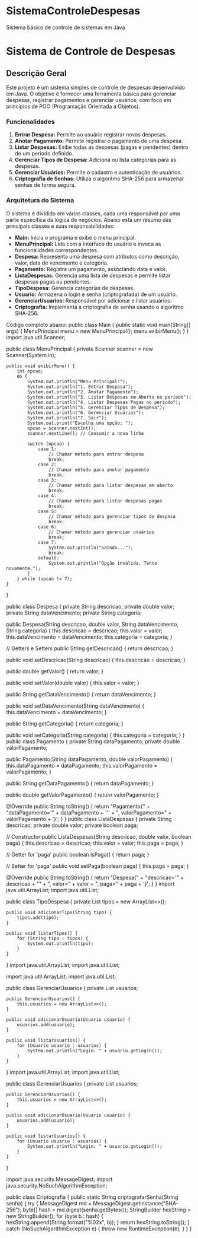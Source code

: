 # SistemaControleDespesas
Sistema básico de controle de sistemas em Java


# Sistema de Controle de Despesas

## Descrição Geral
Este projeto é um sistema simples de controle de despesas desenvolvido em Java. O objetivo é fornecer uma ferramenta básica para gerenciar despesas, registrar pagamentos e gerenciar usuários, com foco em princípios de POO (Programação Orientada a Objetos).

### Funcionalidades
1. **Entrar Despesa:** Permite ao usuário registrar novas despesas.
2. **Anotar Pagamento:** Permite registrar o pagamento de uma despesa.
3. **Listar Despesas:** Exibe todas as despesas (pagas e pendentes) dentro de um período definido.
4. **Gerenciar Tipos de Despesa:** Adiciona ou lista categorias para as despesas.
5. **Gerenciar Usuários:** Permite o cadastro e autenticação de usuários.
6. **Criptografia de Senhas:** Utiliza o algoritmo SHA-256 para armazenar senhas de forma segura.

### Arquitetura do Sistema
O sistema é dividido em várias classes, cada uma responsável por uma parte específica da lógica de negócios. Abaixo está um resumo das principais classes e suas responsabilidades:

- **Main:** Inicia o programa e exibe o menu principal.
- **MenuPrincipal:** Lida com a interface do usuário e invoca as funcionalidades correspondentes.
- **Despesa:** Representa uma despesa com atributos como descrição, valor, data de vencimento e categoria.
- **Pagamento:** Registra um pagamento, associando data e valor.
- **ListaDespesas:** Gerencia uma lista de despesas e permite listar despesas pagas ou pendentes.
- **TipoDespesa:** Gerencia categorias de despesas.
- **Usuario:** Armazena o login e senha (criptografada) de um usuário.
- **GerenciarUsuarios:** Responsável por adicionar e listar usuários.
- **Criptografia:** Implementa a criptografia de senha usando o algoritmo SHA-256.

Codigo completo abaixo:
public class Main {
  public static void main(String[] args) {
      MenuPrincipal menu = new MenuPrincipal();
      menu.exibirMenu();
  }
}
import java.util.Scanner;

public class MenuPrincipal {
    private Scanner scanner = new Scanner(System.in);

    public void exibirMenu() {
        int opcao;
        do {
            System.out.println("Menu Principal:");
            System.out.println("1. Entrar Despesa");
            System.out.println("2. Anotar Pagamento");
            System.out.println("3. Listar Despesas em Aberto no período");
            System.out.println("4. Listar Despesas Pagas no período");
            System.out.println("5. Gerenciar Tipos de Despesa");
            System.out.println("6. Gerenciar Usuários");
            System.out.println("7. Sair");
            System.out.print("Escolha uma opção: ");
            opcao = scanner.nextInt();
            scanner.nextLine(); // Consumir a nova linha

            switch (opcao) {
                case 1:
                    // Chamar método para entrar despesa
                    break;
                case 2:
                    // Chamar método para anotar pagamento
                    break;
                case 3:
                    // Chamar método para listar despesas em aberto
                    break;
                case 4:
                    // Chamar método para listar despesas pagas
                    break;
                case 5:
                    // Chamar método para gerenciar tipos de despesa
                    break;
                case 6:
                    // Chamar método para gerenciar usuários
                    break;
                case 7:
                    System.out.println("Saindo...");
                    break;
                default:
                    System.out.println("Opção inválida. Tente novamente.");
            }
        } while (opcao != 7);
    }
}

public class Despesa {
  private String descricao;
  private double valor;
  private String dataVencimento;
  private String categoria;

  public Despesa(String descricao, double valor, String dataVencimento, String categoria) {
      this.descricao = descricao;
      this.valor = valor;
      this.dataVencimento = dataVencimento;
      this.categoria = categoria;
  }

  // Getters e Setters
  public String getDescricao() {
      return descricao;
  }

  public void setDescricao(String descricao) {
      this.descricao = descricao;
  }

  public double getValor() {
      return valor;
  }

  public void setValor(double valor) {
      this.valor = valor;
  }

  public String getDataVencimento() {
      return dataVencimento;
  }

  public void setDataVencimento(String dataVencimento) {
      this.dataVencimento = dataVencimento;
  }

  public String getCategoria() {
      return categoria;
  }

  public void setCategoria(String categoria) {
      this.categoria = categoria;
  }
}
public class Pagamento {
  private String dataPagamento;
  private double valorPagamento;

  public Pagamento(String dataPagamento, double valorPagamento) {
      this.dataPagamento = dataPagamento;
      this.valorPagamento = valorPagamento;
  }

  public String getDataPagamento() {
      return dataPagamento;
  }

  public double getValorPagamento() {
      return valorPagamento;
  }

  @Override
  public String toString() {
      return "Pagamento{" +
              "dataPagamento='" + dataPagamento + '\'' +
              ", valorPagamento=" + valorPagamento +
              '}';
  }
}
public class ListaDespesas {
  private String descricao;
  private double valor;
  private boolean paga;

  // Constructor
  public ListaDespesas(String descricao, double valor, boolean paga) {
      this.descricao = descricao;
      this.valor = valor;
      this.paga = paga;
  }

  // Getter for 'paga'
  public boolean isPaga() {
      return paga;
  }

  // Setter for 'paga'
  public void setPaga(boolean paga) {
      this.paga = paga;
  }

  @Override
  public String toString() {
      return "Despesa{" +
              "descricao='" + descricao + '\'' +
              ", valor=" + valor +
              ", paga=" + paga +
              '}';
  }
}
import java.util.ArrayList;
import java.util.List;

public class TipoDespesa {
    private List<String> tipos = new ArrayList<>();

    public void adicionarTipo(String tipo) {
        tipos.add(tipo);
    }

    public void listarTipos() {
        for (String tipo : tipos) {
            System.out.println(tipo);
        }
    }
}
import java.util.ArrayList;
import java.util.List;

import java.util.ArrayList;
import java.util.List;

public class GerenciarUsuarios {
    private List<Usuario> usuarios;

    public GerenciarUsuarios() {
        this.usuarios = new ArrayList<>();
    }

    public void adicionarUsuario(Usuario usuario) {
        usuarios.add(usuario);
    }

    public void listarUsuarios() {
        for (Usuario usuario : usuarios) {
            System.out.println("Login: " + usuario.getLogin());
        }
    }
}
import java.util.ArrayList;
import java.util.List;

public class GerenciarUsuarios {
    private List<Usuario> usuarios;

    public GerenciarUsuarios() {
        this.usuarios = new ArrayList<>();
    }

    public void adicionarUsuario(Usuario usuario) {
        usuarios.add(usuario);
    }

    public void listarUsuarios() {
        for (Usuario usuario : usuarios) {
            System.out.println("Login: " + usuario.getLogin());
        }
    }
}

import java.security.MessageDigest;
import java.security.NoSuchAlgorithmException;

public class Criptografia {
    public static String criptografarSenha(String senha) {
        try {
            MessageDigest md = MessageDigest.getInstance("SHA-256");
            byte[] hash = md.digest(senha.getBytes());
            StringBuilder hexString = new StringBuilder();
            for (byte b : hash) {
                hexString.append(String.format("%02x", b));
            }
            return hexString.toString();
        } catch (NoSuchAlgorithmException e) {
            throw new RuntimeException(e);
        }
    }
}










